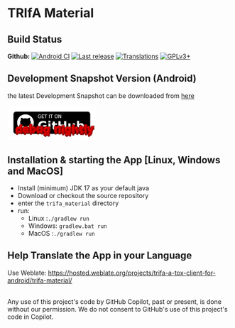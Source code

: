 # TRIfA Material

## Build Status

**Github:** [![Android CI](https://github.com/Zoxcore/trifa_material/workflows/Nightly/badge.svg)](https://github.com/Zoxcore/trifa_material/actions?query=workflow%3A%22Nightly%22)
[![Last release](https://img.shields.io/github/v/release/Zoxcore/trifa_material)](https://github.com/Zoxcore/trifa_material/releases/latest)
[![Translations](https://hosted.weblate.org/widget/trifa-a-tox-client-for-android/trifa-material/svg-badge.svg)](https://hosted.weblate.org/projects/trifa-a-tox-client-for-android/trifa-material/)
<a href="https://github.com/Zoxcore/trifa_material/blob/master/LICENSE">
<img src="https://img.shields.io/badge/license-GPLv3%2B-blue.svg" alt="GPLv3+" />
</a>

## Development Snapshot Version (Android)
the latest Development Snapshot can be downloaded from [here](https://github.com/Zoxcore/trifa_material/releases/tag/nightly)

<a href="https://github.com/Zoxcore/trifa_material/releases/download/nightly/trifa-material_nightly.deb
"><img src="https://raw.githubusercontent.com/Zoxcore/trifa_material/master/images/on_github_nightly.png" width="200"></a>

## Installation & starting the App [Linux, Windows and MacOS]

- Install (minimum) JDK 17 as your default java
- Download or checkout the source repository
- enter the ```trifa_material``` directory
- run:
  -  Linux :```./gradlew run```
  -  Windows: ```gradlew.bat run```
  -  MacOS :```./gradlew run```


## Help Translate the App in your Language
Use Weblate:
https://hosted.weblate.org/projects/trifa-a-tox-client-for-android/trifa-material/

<br>
Any use of this project's code by GitHub Copilot, past or present, is done
without our permission.  We do not consent to GitHub's use of this project's
code in Copilot.
